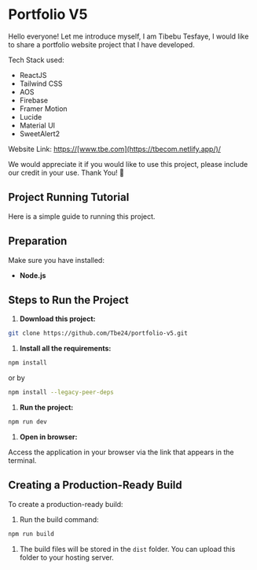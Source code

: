# Portfolio V5

Hello everyone!
Let me introduce myself, I am Tibebu Tesfaye, I would like to share a portfolio website project that I have developed.

Tech Stack used:

- ReactJS
- Tailwind CSS
- AOS
- Firebase
- Framer Motion
- Lucide
- Material UI
- SweetAlert2

Website Link:
<https://[www.tbe.com](https://tbecom.netlify.app/)/>

We would appreciate it if you would like to use this project, please include our credit in your use. Thank You! 🙏

## Project Running Tutorial

Here is a simple guide to running this project.

## Preparation

Make sure you have installed:

- **Node.js**

## Steps to Run the Project

1. **Download this project:**

```bash
git clone https://github.com/Tbe24/portfolio-v5.git
```

1. **Install all the requirements:**

```bash
npm install
```

or by

```bash
npm install --legacy-peer-deps
```

1. **Run the project:**

```bash
npm run dev
```

1. **Open in browser:**

Access the application in your browser via the link that appears in the terminal.

## Creating a Production-Ready Build

To create a production-ready build:

1. Run the build command:

```bash
npm run build
```

1. The build files will be stored in the `dist` folder. You can upload this folder to your hosting server.


